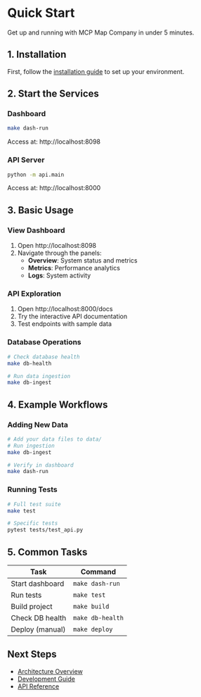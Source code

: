# Quick Start

Get up and running with MCP Map Company in under 5 minutes.

## 1. Installation

First, follow the [installation guide](installation.md) to set up your environment.

## 2. Start the Services

### Dashboard
```bash
make dash-run
```
Access at: http://localhost:8098

### API Server
```bash
python -m api.main
```
Access at: http://localhost:8000

## 3. Basic Usage

### View Dashboard
1. Open http://localhost:8098
2. Navigate through the panels:
   - **Overview**: System status and metrics
   - **Metrics**: Performance analytics
   - **Logs**: System activity

### API Exploration
1. Open http://localhost:8000/docs
2. Try the interactive API documentation
3. Test endpoints with sample data

### Database Operations
```bash
# Check database health
make db-health

# Run data ingestion
make db-ingest
```

## 4. Example Workflows

### Adding New Data
```bash
# Add your data files to data/
# Run ingestion
make db-ingest

# Verify in dashboard
make dash-run
```

### Running Tests
```bash
# Full test suite
make test

# Specific tests
pytest tests/test_api.py
```

## 5. Common Tasks

| Task | Command |
|------|---------|
| Start dashboard | `make dash-run` |
| Run tests | `make test` |
| Build project | `make build` |
| Check DB health | `make db-health` |
| Deploy (manual) | `make deploy` |

## Next Steps

- [Architecture Overview](../architecture/overview.md)
- [Development Guide](../development/setup.md)
- [API Reference](../api/endpoints.md)